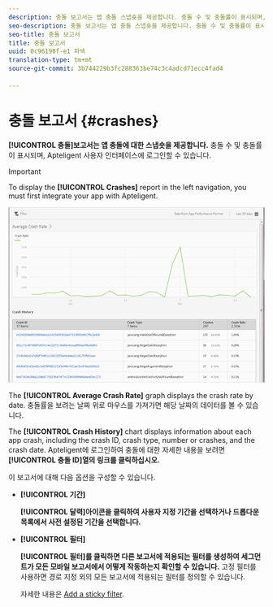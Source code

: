 ```yaml
---
description: 충돌 보고서는 앱 충돌 스냅숏을 제공합니다. 충돌 수 및 충돌률이 표시되며, Apteligent 사용자 인터페이스에 로그인할 수 있습니다.
seo-description: 충돌 보고서는 앱 충돌 스냅숏을 제공합니다. 충돌 수 및 충돌률이 표시되며, Apteligent 사용자 인터페이스에 로그인할 수 있습니다.
seo-title: 충돌 보고서
title: 충돌 보고서
uuid: 0c96190f-e1 파섹
translation-type: tm+mt
source-git-commit: 3b744229b3fc288363be74c3c4adcd71ecc4fad4

---
```



# 충돌 보고서 {#crashes}

**[!UICONTROL 충돌]보고서는 앱 충돌에 대한 스냅숏을 제공합니다.** 충돌 수 및 충돌률이 표시되며, Apteligent 사용자 인터페이스에 로그인할 수 있습니다.

>[!IMPORTANT]
>
>To display the **[!UICONTROL Crashes]** report in the left navigation, you must first integrate your app with Apteligent.

![충돌](assets/crashes.png)

The **[!UICONTROL Average Crash Rate]** graph displays the crash rate by date. 충돌률을 보려는 날짜 위로 마우스를 가져가면 해당 날짜의 데이터를 볼 수 있습니다.

The **[!UICONTROL Crash History]** chart displays information about each app crash, including the crash ID, crash type, number or crashes, and the crash date. Apteligent에 로그인하여 충돌에 대한 자세한 내용을 보려면 **[!UICONTROL 충돌 ID]열의 링크를 클릭하십시오.**

이 보고서에 대해 다음 옵션을 구성할 수 있습니다.

* **[!UICONTROL 기간]**

   **[!UICONTROL 달력]아이콘을 클릭하여 사용자 지정 기간을 선택하거나 드롭다운 목록에서 사전 설정된 기간을 선택합니다.**

* **[!UICONTROL 필터]**

   **[!UICONTROL 필터]를 클릭하면 다른 보고서에 적용되는 필터를 생성하여 세그먼트가 모든 모바일 보고서에서 어떻게 작동하는지 확인할 수 있습니다.** 고정 필터를 사용하면 경로 지정 외의 모든 보고서에 적용되는 필터를 정의할 수 있습니다.

   자세한 내용은 [Add a sticky filter](/help/using/usage/reports-customize/t-sticky-filter.md).